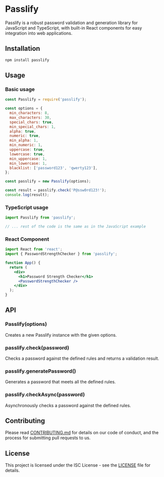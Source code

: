 # Passlify

Passlify is a robust password validation and generation library for JavaScript and TypeScript, with built-in React components for easy integration into web applications.

## Installation

```bash
npm install passlify
```

## Usage

### Basic usage

```javascript
const Passlify = require('passlify');

const options = {
  min_characters: 8,
  max_characters: 30,
  special_chars: true,
  min_special_chars: 1,
  alpha: true,
  numeric: true,
  min_alpha: 1,
  min_numeric: 1,
  uppercase: true,
  lowercase: true,
  min_uppercase: 1,
  min_lowercase: 1,
  blacklist: ['password123', 'qwerty123'],
};

const passlify = new Passlify(options);

const result = passlify.check('P@ssw0rd123!');
console.log(result);
```

### TypeScript usage

```typescript
import Passlify from 'passlify';

// ... rest of the code is the same as in the JavaScript example
```

### React Component

```jsx
import React from 'react';
import { PasswordStrengthChecker } from 'passlify';

function App() {
  return (
    <div>
      <h1>Password Strength Checker</h1>
      <PasswordStrengthChecker />
    </div>
  );
}
```

## API

### Passlify(options)

Creates a new Passlify instance with the given options.

### passlify.check(password)

Checks a password against the defined rules and returns a validation result.

### passlify.generatePassword()

Generates a password that meets all the defined rules.

### passlify.checkAsync(password)

Asynchronously checks a password against the defined rules.

## Contributing

Please read [CONTRIBUTING.md](CONTRIBUTING.md) for details on our code of conduct, and the process for submitting pull requests to us.

## License

This project is licensed under the ISC License - see the [LICENSE](LICENSE) file for details.